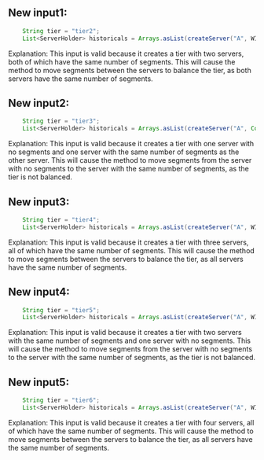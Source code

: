 ## New input1:
```java
    String tier = "tier2";
    List<ServerHolder> historicals = Arrays.asList(createServer("A", WIKI_SEGMENTS), createServer("B", WIKI_SEGMENTS));
```
Explanation: This input is valid because it creates a tier with two servers, both of which have the same number of segments. This will cause the method to move segments between the servers to balance the tier, as both servers have the same number of segments.

## New input2:
```java
    String tier = "tier3";
    List<ServerHolder> historicals = Arrays.asList(createServer("A", Collections.emptyList()), createServer("B", WIKI_SEGMENTS));
```
Explanation: This input is valid because it creates a tier with one server with no segments and one server with the same number of segments as the other server. This will cause the method to move segments from the server with no segments to the server with the same number of segments, as the tier is not balanced.

## New input3:
```java
    String tier = "tier4";
    List<ServerHolder> historicals = Arrays.asList(createServer("A", WIKI_SEGMENTS), createServer("B", WIKI_SEGMENTS), createServer("C", WIKI_SEGMENTS));
```
Explanation: This input is valid because it creates a tier with three servers, all of which have the same number of segments. This will cause the method to move segments between the servers to balance the tier, as all servers have the same number of segments.

## New input4:
```java
    String tier = "tier5";
    List<ServerHolder> historicals = Arrays.asList(createServer("A", WIKI_SEGMENTS), createServer("B", WIKI_SEGMENTS), createServer("C", Collections.emptyList()));
```
Explanation: This input is valid because it creates a tier with two servers with the same number of segments and one server with no segments. This will cause the method to move segments from the server with no segments to the server with the same number of segments, as the tier is not balanced.

## New input5:
```java
    String tier = "tier6";
    List<ServerHolder> historicals = Arrays.asList(createServer("A", WIKI_SEGMENTS), createServer("B", WIKI_SEGMENTS), createServer("C", WIKI_SEGMENTS), createServer("D", WIKI_SEGMENTS));
```
Explanation: This input is valid because it creates a tier with four servers, all of which have the same number of segments. This will cause the method to move segments between the servers to balance the tier, as all servers have the same number of segments.
